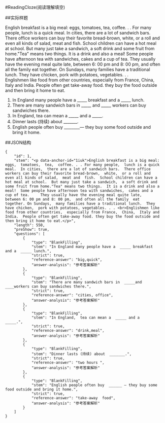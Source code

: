 #ReadingCloze(阅读理解填空)

##实际样题

English breakfast is a big meal: eggs,  tomatoes,  tea,  coffee. . . For many people,  lunch is a quick meal.  In cities,  there are a lot of sandwich bars.  There office workers can buy their favorite bread-brown,  white,  or a roll and even all kinds of salad,  meat and  fish.  School children can have a hot meal at school.  But many just take a sandwich,  a soft drink and some fruit from home."Tea" means two things.  It is a drink and also a meal!  Some people have afternoon tea with sandwiches,  cakes and a cup of tea.     They usually have the evening meal quite late,  between 6: 00 pm and 8: 00 pm,  and often all the family  eat together. On Sundays,  many families have a traditional lunch.  They have chicken,  pork with potatoes, vegetables. . .     
Englishmen like food from other countries,  especially from France,  China,  Italy and India.  People often get take-away food. they buy the food outside and then bring it home to eat.

1. In England many people have a  _____ breakfast and a  _____ lunch.
2. There are many sandwich bars in  _____ and  _____ workers can buy sandwiches there.
3. In England,  tea can mean a  _____ and a  _____.
4. Dinner lasts (持续) about _______.
5. English people often buy  ________— they buy some food outside and bring it home.  

##JSON结构

	{
		"id": 1,							
		"stem": "<p data-anchor-id="1iuk">English breakfast is a big meal: eggs,  tomatoes,  tea,  coffee. . . For many people,  lunch is a quick meal.  In cities,  there are a lot of sandwich bars.  There office workers can buy their favorite bread-brown,  white,  or a roll and even all kinds of salad,  meat and  fish.  School children can have a hot meal at school.  But many just take a sandwich,  a soft drink and some fruit from home."Tea" means two things.  It is a drink and also a meal!  Some people have afternoon tea with sandwiches,  cakes and a cup of tea.     They usually have the evening meal quite late,  between 6: 00 pm and 8: 00 pm,  and often all the family  eat together. On Sundays,  many families have a traditional lunch.  They have chicken,  pork with potatoes, vegetables. . . <br>Englishmen like food from other countries,  especially from France,  China,  Italy and India.  People often get take-away food. they buy the food outside and then bring it home to eat.</p>",
		"length": 550,
		"preShow": true,
		"questions": [
			{
				"type": "BlankFilling",		
				"stem": "In England many people have a  _____ breakfast and a  _____ lunch.",	
				"strict": true,	
				"reference-answer": "big,quick",		
				"answer-analysis": "参考答案解析"
			},
			{
				"type": "BlankFilling",		
				"stem": "There are many sandwich bars in  _____and ____workers can buy sandwiches there.",	
				"strict": true,	
				"reference-answer": "cities, office",		
				"answer-analysis": "参考答案解析"
			},
			{
				"type": "BlankFilling",		
				"stem": "In England,  tea can mean a  _____ and a  _____.",	
				"strict": true,	
				"reference-answer": "drink,meal",		
				"answer-analysis": "参考答案解析"
			},
			{
				"type": "BlankFilling",		
				"stem": "Dinner lasts (持续) about  _______.",	
				"strict": true,	
				"reference-answer": "two hours ",		
				"answer-analysis": "参考答案解析"
			},
			{
				"type": "BlankFilling",		
				"stem": "English people often buy  ______ — they buy some food outside and bring it home.",	
				"strict": true,	
				"reference-answer": "take-away  food",		
				"answer-analysis": "参考答案解析"
			}
		]
	}
